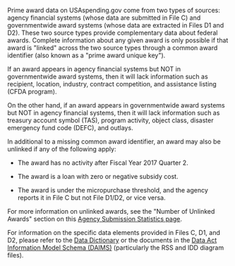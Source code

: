 Prime award data on USAspending.gov come from two types of
sources: agency financial systems (whose data are submitted in
File C) and governmentwide award systems (whose data are extracted in Files
D1 and D2). These two source types provide complementary data about
federal awards. Complete information about any given award is only
possible if that award is \"linked\" across the two source types
through a common award identifier (also known as a "prime award
unique key").

If an award appears in agency financial systems but NOT in governmentwide
award systems, then it will lack information such as recipient,
location, industry, contract competition, and assistance listing (CFDA program).

On the other hand, if an award appears in governmentwide award systems but NOT
in agency financial systems, then it will lack information such as
treasury account symbol (TAS), program activity, object class, disaster emergency
fund code (DEFC), and outlays.

In additional to a missing common award identifier, an award may also be unlinked if any of the following apply:

-   The award has no activity after Fiscal Year 2017 Quarter 2.

-   The award is a loan with zero or negative subsidy cost.

-   The award is under the micropurchase threshold, and the agency
    reports it in File C but not File D1/D2, or vice versa.

For more information on unlinked awards, see the "Number of Unlinked
Awards" section on this [Agency Submission Statistics page](https://www.usaspending.gov/submission-statistics/data-sources?section=unlinked_awards).

For information on the specific data elements provided in Files C, D1,
and D2, please refer to the [Data Dictionary](https://www.usaspending.gov/data-dictionary) or the
documents in the [Data Act Information Model Schema (DAIMS)](https://fiscal.treasury.gov/data-transparency/DAIMS-current.html)
(particularly the RSS and IDD diagram files).